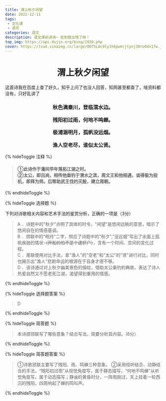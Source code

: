 ```yaml
---
title: 渭上秋夕闲望
date: 2022-12-11
tags:
 - 文化课
 - 语文
categories: 语文
description: 语文课前讲诗~ 轮到我出场了嘛！
top_img: https://api.dujin.org/bing/1920.php
cover: https://tva4.sinaimg.cn/large/0075LAc9ly1h6pwmrjtynj30ro0dx17w.jpg
---
```


<center><h1>渭上秋夕闲望</h1></center>

<div class='tip'><p>这首诗我在百度上查了好久，知乎上问了也没人回答，知网甚至都查了，啥资料都没有，只好乱讲了</p></div>

<center><h3>

秋色满秦川，登临渭水边。<br>

残阳初过雨，何地不鸣蝉。<br>

极浦涵明月，孤帆没远烟。<br>

渔人空老尽，谁似太公贤。<br>
</h3></center>


{% hideToggle 注释 %}
> <h4> ①此诗作于潘间早年落拓江湖之时。<br>
> ②太公，即吕尚，相传他垂钓于渭水之滨，周文王和他相遇，谈得极为投机，即拜为师。后帮助武王伐约灭殷，建立周朝。<h4>
 
{% endhideToggle %}

 

{% hideToggle 选择题 %}

下列对诗歌相关内容和艺术手法的鉴赏分析，正确的一项是（3分）<br>

 > A ．诗题中的"秋夕"点明了具体的时令，"闲望"是悠闲远眺的意思，暗示了悠闲自在的情感基调。<br>
 > B ．颈联中的"明月"二字，照应了诗题中的"秋夕","没远烟"写出了水面上孤帆疾驰的情状<s>（开船的怕不是个逮虾户）</s>，含有一个时间、空间的变化过程。<br>
 > C ．尾联使用对比手法，拿"渔人"的"空老"和"太公"的"贤"进行对比，同时也揭示出"渔人"悲剧命运的根源在于自身才德不够。<br>
 > D ．该诗通过对上秋夕幽美景色的描绘，借助太公垂钓的典故，表达了诗人热爱自然又不愿老死江湖，渴望得到重用的情感。

{% endhideToggle %}

{% hideToggle 选择题答案 %}

 > D

{% endhideToggle %}

{% hideToggle 简答题 %}

> 本诗颌领联写了哪些意象？结合写法，简要分析其内容。(6分）

{% endhideToggle %}

{% hideToggle 简答题答案 %}

> ①诗歌颔联主要写了残阳、雨、鸣蝉三种意象。
> ②采用视听结合、动静结合的手法，“残阳初过雨”从视觉角度写，属于静态描写，“何地不鸣蝉”从听觉角度写，属于动态描写；静谧的黄昏时分，一阵雨刚过，天上挂着一轮西沉的残阳，四周响起了蝉的鸣叫声。

{% endhideToggle %}
